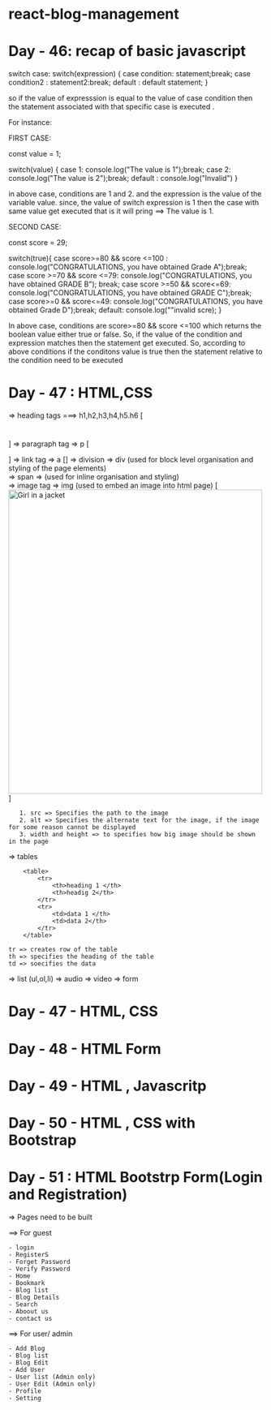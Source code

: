 # react-blog-management

# Day - 46: recap of basic javascript

switch case:
switch(expression)
{
case condition: statement;break;
case condition2 : statement2:break;
default : default statement;
}

so if the value of expresssion is equal to the value of case condition then the statement associated with that specific case is executed .

For instance:

FIRST CASE:

const value = 1;

switch(value)
{
case 1: console.log("The value is 1");break;
case 2: console.log("The value is 2");break;
default : console.log("Invalid")
}

in above case, conditions are 1 and 2. and the expression is the value of the variable value. since, the value of switch expression is 1 then the case with same value get executed that is it will pring ==> The value is 1.

SECOND CASE:

const score = 29;

switch(true){
case score>=80 && score <=100 : console.log("CONGRATULATIONS, you have obtained Grade A");break;
case score >=70 && score <=79: console.log("CONGRATULATIONS, you have obtained GRADE B"); break;
case score >=50 && score<=69: console.log("CONGRATULATIONS, you have obtained GRADE C");break;
case score>=0 && score<=49: console.log("CONGRATULATIONS, you have obtained Grade D");break;
default: console.log(""invalid scre);
}

In above case, conditions are score>=80 && score <=100 which returns the boolean value either true or false. So, if the value of the condition and expression matches then the statement get executed. So, according to above conditions if the conditons value is true then the statement relative to the condition need to be executed

# Day - 47 : HTML,CSS

=> heading tags ===> h1,h2,h3,h4,h5.h6 [<h1></h1>]
=> paragraph tag => p [<p></p>]
=> link tag => a [<a href="link where to redirect"></a>]
=> division => div (used for block level organisation and styling of the page elements) <div></div>
=> span => (used for inline organisation and styling) <div><spann></span></div>
=> image tag => img (used to embed an image into html page) [<img src="image.jpg" alt="Girl in a jacket" width="500" height="600">]

       1. src => Specifies the path to the image
       2. alt => Specifies the alternate text for the image, if the image for some reason cannot be displayed
       3. width and height => to specifies how big image should be shown in the page

=> tables

        <table>
            <tr>
                <th>heading 1 </th>
                <th>headig 2</th>
            </tr>
            <tr>
                <td>data 1 </th>
                <td>data 2</th>
            </tr>
        </table>

    tr => creates row of the table
    th => specifies the heading of the table
    td => soecifies the data

=> list (ul,ol,li)
=> audio
=> video
=> form

# Day - 47 - HTML, CSS

# Day - 48 - HTML Form

# Day - 49 - HTML , Javascritp

# Day - 50 - HTML , CSS with Bootstrap

# Day - 51 : HTML Bootstrp Form(Login and Registration)

=> Pages need to be built

==> For guest

    - login
    - RegisterS
    - Forget Password
    - Verify Password
    - Home
    - Bookmark
    - Blog list
    - Blog Details
    - Search
    - Aboout us
    - contact us

==> For user/ admin

    - Add Blog
    - Blog list
    - Blog Edit
    - Add User
    - User list (Admin only)
    - User Edit (Admin only)
    - Profile
    - Setting
